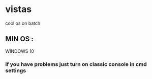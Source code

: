 # vistas
cool os on batch

## MIN OS :
WINDOWS 10
### if you have problems just turn on classic console in cmd settings
